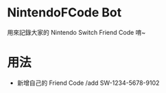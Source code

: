 # NintendoFCode Bot
用來記錄大家的 Nintendo Switch Friend Code 唷~  

# 用法
- 新增自己的 Friend Code 
  /add SW-1234-5678-9102